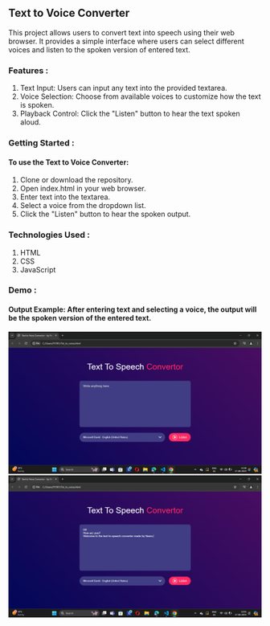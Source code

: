 ## Text to Voice Converter
This project allows users to convert text into speech using their web browser. It provides a simple interface where users can select different voices and listen to the spoken version of entered text.

### Features : 
1. Text Input: Users can input any text into the provided textarea. <br>
2. Voice Selection: Choose from available voices to customize how the text is spoken.  <br>
3. Playback Control: Click the "Listen" button to hear the text spoken aloud.  <br>

### Getting Started :
#### To use the Text to Voice Converter:

1. Clone or download the repository.
2. Open index.html in your web browser.
3. Enter text into the textarea.
4. Select a voice from the dropdown list.
5. Click the "Listen" button to hear the spoken output.
   
### Technologies Used :
1. HTML
2. CSS
3. JavaScript

### Demo :
#### Output Example: After entering text and selecting a voice, the output will be the spoken version of the entered text.
<img src = "Output1.png" alt = "output">
<br>
<img src = "Output2.png" alt = "output">

